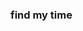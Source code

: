 ### find my time

[^1]: adding shadcn somehow breaks the css
[^2]: [PWA comes soon...](https://nextjs.org/docs/app/guides/progressive-web-apps)
